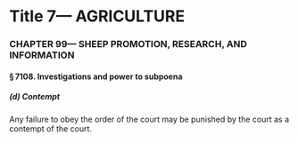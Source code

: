 
# Title 7— AGRICULTURE
### CHAPTER 99— SHEEP PROMOTION, RESEARCH, AND INFORMATION
#### § 7108. Investigations and power to subpoena
##### (d) Contempt

Any failure to obey the order of the court may be punished by the court as a contempt of the court.
